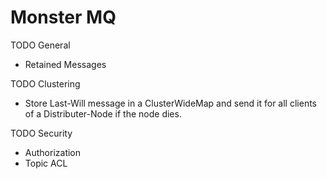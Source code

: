 # Monster MQ

TODO General  
- Retained Messages  


TODO Clustering  
- Store Last-Will message in a ClusterWideMap and send it for all clients of a Distributer-Node if the node dies.  


TODO Security  
- Authorization  
- Topic ACL  






